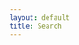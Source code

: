 ```yaml
---
layout: default
title: Search
---
```


<div id="home-search" class="home">
	 <script>
	     (function() {
	         var cx = "000696505189630282699:qocrcs59w0k";
         var gcse = document.createElement('script');
         gcse.type = 'text/javascript';
         gcse.async = true;
         gcse.src = (document.location.protocol == 'https:' ? 'https:' : 'http:') +
         '//www.google.com/cse/cse.js?cx=' + cx;
         var s = document.getElementsByTagName('script')[0];
         s.parentNode.insertBefore(gcse, s);
     })();
 </script>
 <gcse:search queryParameterName="searchString"></gcse:search>
</div>